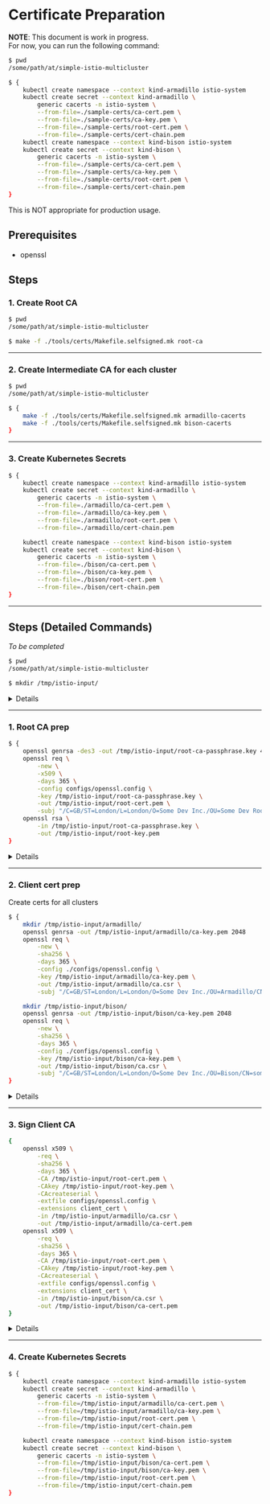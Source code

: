 # Certificate Preparation

**NOTE**: This document is work in progress.  
For now, you can run the following command:

```bash
$ pwd
/some/path/at/simple-istio-multicluster

$ {
    kubectl create namespace --context kind-armadillo istio-system
    kubectl create secret --context kind-armadillo \
        generic cacerts -n istio-system \
        --from-file=./sample-certs/ca-cert.pem \
        --from-file=./sample-certs/ca-key.pem \
        --from-file=./sample-certs/root-cert.pem \
        --from-file=./sample-certs/cert-chain.pem
    kubectl create namespace --context kind-bison istio-system
    kubectl create secret --context kind-bison \
        generic cacerts -n istio-system \
        --from-file=./sample-certs/ca-cert.pem \
        --from-file=./sample-certs/ca-key.pem \
        --from-file=./sample-certs/root-cert.pem \
        --from-file=./sample-certs/cert-chain.pem
}
```

This is NOT appropriate for production usage.

## Prerequisites

- openssl

## Steps

### 1. Create Root CA

```bash
$ pwd
/some/path/at/simple-istio-multicluster

$ make -f ./tools/certs/Makefile.selfsigned.mk root-ca
```

---

### 2. Create Intermediate CA for each cluster

```bash
$ pwd
/some/path/at/simple-istio-multicluster

$ {
    make -f ./tools/certs/Makefile.selfsigned.mk armadillo-cacerts
    make -f ./tools/certs/Makefile.selfsigned.mk bison-cacerts
}
```

---

### 3. Create Kubernetes Secrets

```bash
$ {
    kubectl create namespace --context kind-armadillo istio-system
    kubectl create secret --context kind-armadillo \
        generic cacerts -n istio-system \
        --from-file=./armadillo/ca-cert.pem \
        --from-file=./armadillo/ca-key.pem \
        --from-file=./armadillo/root-cert.pem \
        --from-file=./armadillo/cert-chain.pem

    kubectl create namespace --context kind-bison istio-system
    kubectl create secret --context kind-bison \
        generic cacerts -n istio-system \
        --from-file=./bison/ca-cert.pem \
        --from-file=./bison/ca-key.pem \
        --from-file=./bison/root-cert.pem \
        --from-file=./bison/cert-chain.pem
}
```

---

## Steps (Detailed Commands)

_To be completed_

```bash
$ pwd
/some/path/at/simple-istio-multicluster

$ mkdir /tmp/istio-input/
```

<details>
<summary>Details</summary>

_To be updated_

</details>

---

### 1. Root CA prep

```bash
$ {
    openssl genrsa -des3 -out /tmp/istio-input/root-ca-passphrase.key 4096
    openssl req \
        -new \
        -x509 \
        -days 365 \
        -config configs/openssl.config \
        -key /tmp/istio-input/root-ca-passphrase.key \
        -out /tmp/istio-input/root-cert.pem \
        -subj "/C=GB/ST=London/L=London/O=Some Dev Inc./OU=Some Dev Root CA/CN=some.dev"
    openssl rsa \
        -in /tmp/istio-input/root-ca-passphrase.key \
        -out /tmp/istio-input/root-key.pem
}
```

<details>
<summary>Details</summary>

_To be updated_

</details>

---

<!--
Likely not needed
### 3. Intermediate CA prep

```bash
$ {
    openssl genrsa -des3 -out /tmp/istio-input/intermediate-ca-passphrase.key 4096
    openssl req \
        -new \
        -sha256 \
        -config configs/openssl.config \
        -key /tmp/istio-input/intermediate-ca-passphrase.key \
        -out /tmp/istio-input/intermediate-ca-passphrase.csr \
        -subj "/C=GB/ST=London/L=London/O=Some Dev Inc./OU=Some Dev Intermediate CA/CN=some-intermediate.dev"

    openssl ca \
        -config configs/openssl.config \
        -extensions v3_intermediate_ca \
        -days 3650 \
        -notext \
        -md sha256 \
        -cert /tmp/istio-input/root-ca/cert.pem \
        -keyfile /tmp/istio-input/root-ca/key.pem \
        -in /tmp/istio-input/intermediate-ca-passphrase.csr \
        -out /tmp/istio-input/intermediate-ca.crt


    openssl req \
        -new \
        -x509 \
        -days 365 \
        -config configs/openssl.config \
        -key /tmp/istio-input/root-ca-passphrase.key \
        -out /tmp/istio-input/intermediate-ca.crt \
    openssl rsa \
        -in /tmp/istio-input/intermediate-ca-passphrase.key \
        -out /tmp/istio-input/intermediate-ca.key
}
```

<details>
<summary>Details</summary>

Verification

```bash
openssl x509 -noout -text -in /tmp/istio-input/intermediate-ca.crt
```

```bash
openssl verify -CAfile certs/ca.cert.pem \
      intermediate/certs/intermediate.cert.pem
```

_To be updated_

</details>

--- -->

### 2. Client cert prep

Create certs for all clusters

```bash
$ {
    mkdir /tmp/istio-input/armadillo/
    openssl genrsa -out /tmp/istio-input/armadillo/ca-key.pem 2048
    openssl req \
        -new \
        -sha256 \
        -days 365 \
        -config ./configs/openssl.config \
        -key /tmp/istio-input/armadillo/ca-key.pem \
        -out /tmp/istio-input/armadillo/ca.csr \
        -subj "/C=GB/ST=London/L=London/O=Some Dev Inc./OU=Armadillo/CN=some-armadillo.dev"

    mkdir /tmp/istio-input/bison/
    openssl genrsa -out /tmp/istio-input/bison/ca-key.pem 2048
    openssl req \
        -new \
        -sha256 \
        -days 365 \
        -config ./configs/openssl.config \
        -key /tmp/istio-input/bison/ca-key.pem \
        -out /tmp/istio-input/bison/ca.csr \
        -subj "/C=GB/ST=London/L=London/O=Some Dev Inc./OU=Bison/CN=some-bison.dev"
}
```

<details>
<summary>Details</summary>

_To be updated_

</details>

---

### 3. Sign Client CA

```bash
{
    openssl x509 \
        -req \
        -sha256 \
        -days 365 \
        -CA /tmp/istio-input/root-cert.pem \
        -CAkey /tmp/istio-input/root-key.pem \
        -CAcreateserial \
        -extfile configs/openssl.config \
        -extensions client_cert \
        -in /tmp/istio-input/armadillo/ca.csr \
        -out /tmp/istio-input/armadillo/ca-cert.pem
    openssl x509 \
        -req \
        -sha256 \
        -days 365 \
        -CA /tmp/istio-input/root-cert.pem \
        -CAkey /tmp/istio-input/root-key.pem \
        -CAcreateserial \
        -extfile configs/openssl.config \
        -extensions client_cert \
        -in /tmp/istio-input/bison/ca.csr \
        -out /tmp/istio-input/bison/ca-cert.pem
}
```

<details>
<summary>Details</summary>

- Armadillo will set up Istio IngressGateway with 32001 NodePort
- Bison will set up Istio IngressGateway with 32002 NodePort

</details>

---

### 4. Create Kubernetes Secrets

```bash
$ {
    kubectl create namespace --context kind-armadillo istio-system
    kubectl create secret --context kind-armadillo \
        generic cacerts -n istio-system \
        --from-file=/tmp/istio-input/armadillo/ca-cert.pem \
        --from-file=/tmp/istio-input/armadillo/ca-key.pem \
        --from-file=/tmp/istio-input/root-cert.pem \
        --from-file=/tmp/istio-input/cert-chain.pem

    kubectl create namespace --context kind-bison istio-system
    kubectl create secret --context kind-bison \
        generic cacerts -n istio-system \
        --from-file=/tmp/istio-input/bison/ca-cert.pem \
        --from-file=/tmp/istio-input/bison/ca-key.pem \
        --from-file=/tmp/istio-input/root-cert.pem \
        --from-file=/tmp/istio-input/cert-chain.pem
}
```

